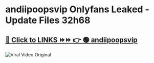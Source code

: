 
 # andiipoopsvip Onlyfans Leaked - Update Files 32h68

## <h2><a href="https://clipsfans.com/andiipoopsvip&ref=git">🔗 Click to LINKS ⏩⏩ 👉 🟢 andiipoopsvip </a></h2>

<a href="https://clipsfans.com/andiipoopsvip&ref=git" rel="nofollow" data-target="animated-image.originalLink"><img src="https://i.ibb.co.com/xMMVF88/686577567.gif" alt="Viral Video Original" style="max-width: 100%; display: inline-block;" data-target="animated-image.originalImage"></a>

